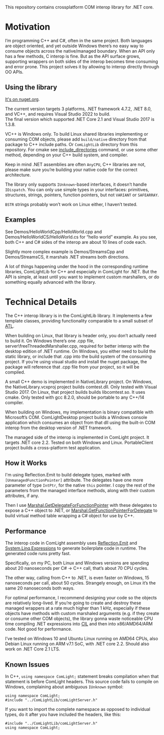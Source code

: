 This repository contains crossplatform COM interop library for .NET core.# MotivationI’m programming C++ and C#, often in the same project. Both languages are object oriented, and yet outside Windows there’s no easy way to consume objects across the native/managed boundary. When an API only has a few methods, C interop is fine. But as the API surface grows, supporting wrappers on both sides of the interop becomes time consuming and error prone. This project solves it by allowing to interop directly through OO APIs.## Using the library[It's on nuget.org](https://www.nuget.org/packages/ComLightInterop/).The current version targets 3 platforms, .NET framework 4.7.2, .NET 8.0, and VC++, and requires Visual Studio 2022 to build.<br/>The final version which supported .NET Core 2.1 and Visual Studio 2017 is 1.3.8.VC++ is Windows only. To build Linux shared libraries implementing or consuming COM objects, please add `build/native` directory from that package to C++ include paths. Or `ComLightLib` directory from this repository. For cmake see [include_directories](https://cmake.org/cmake/help/v3.0/command/include_directories.html) command, or use some other method, depending on your C++ build system, and compiler.Keep in mind .NET assemblies are often `AnyCPU`, C++ libraries are not, please make sure you’re building your native code for the correct architecture.The library only supports `IUnknown`-based interfaces, it doesn’t handle `IDispatch`.You can only use simple types in your interfaces: primitives, structures, strings, pointers, function pointers, but not `VARIANT` or `SAFEARRAY`.`BSTR` strings probably won’t work on Linux either, I haven’t tested.## ExamplesSee Demos/HelloWorldCpp/HelloWorld.cpp and Demos/HelloWorldCS/HelloWorld.cs for “hello world” example. As you see, both C++ and C# sides of the interop are about 10 lines of code each.Slightly more complex example is Demos/StreamsCpp and Demos/StreamsCS, it marshals .NET streams both directions.A lot of things happening under the hood in the corresponding runtime libraries, ComLightLib for C++ and especially in ComLight for .NET. But the API is simple, at least until you want to implement custom marshallers,  or do something equally advanced with the library.# Technical DetailsThe C++ interop library is in the ComLightLib library. It implements a few template classes, providing functionality comparable to a small subset of [ATL](https://en.wikipedia.org/wiki/Active_Template_Library).When building on Linux, that library is header only, you don’t actually need to build it. On Windows there’s one .cpp file, server\freeThreadedMarshaller.cpp, required for better interop with the desktop edition of .NET runtime. On Windows, you either need to build the static library, or include that .cpp into the build system of the consuming project. If you’re using visual studio and install the nuget package, the package will reference that .cpp file from your project, so it will be compiled.A small C++ demo is implemented in NativeLibrary project. On Windows, the NativeLibrary.vcxproj project builds comtest.dll. Only tested with Visual Studio 2017.On Linux, that project builds builds libcomtest.so. It uses cmake. Only tested with gcc 8.2.0, should be portable to any C++/14 compiler.When building on Windows, my implementation is binary compatible with Microsoft’s COM. ComLightDesktop project builds a Windows console application which consumes an object from that dll using the built-in COM interop from the desktop version of .NET framework.The managed side of the interop is implemented in ComLight project. It targets .NET core 2.2. Tested on both Windows and Linux. PortableClient project builds a cross-platform test application.## How it WorksI'm using Reflection.Emit to build delegate types, marked with `[UnmanagedFunctionPointer]` attribute. The delegates have one more parameter of type `IntPtr`, for the native `this` pointer. I copy the rest of the parameters from the managed interface methods, along with their custom attributes, if any.Then I use [Marshal.GetDelegateForFunctionPointer](https://docs.microsoft.com/en-us/dotnet/api/system.runtime.interopservices.marshal.getdelegateforfunctionpointer?view=netframework-4.8) with these delegates to expose a C++ object to .NET, or [Marshal.GetFunctionPointerForDelegate](https://docs.microsoft.com/en-us/dotnet/api/system.runtime.interopservices.marshal.getfunctionpointerfordelegate?view=netframework-4.8) to build virtual method table wrapping a C# object for use by C++.## PerformanceThe interop code in ComLight assembly uses [Reflection.Emit](https://docs.microsoft.com/en-us/dotnet/api/system.reflection.emit?view=netframework-4.8) and [System.Linq.Expressions](https://docs.microsoft.com/en-us/dotnet/api/system.linq.expressions?view=netframework-4.8) to generate boilerplate code in runtime. The generated code runs pretty fast.Specifically, on my PC, both Linux and Windows versions are spending about 20 nanoseconds per C# -> C++ call, that’s about 70 CPU cycles.The other way, calling from C++ to .NET, is even faster on Windows, 15 nanoseconds per call, about 50 cycles. Strangely enough, on Linux it’s the same 20 nanoseconds both ways.For optimal performance, I recommend designing your code so the objects are relatively long-lived. If you’re going to create and destroy these managed wrappers at a rate much higher than 1 kHz, especially if these objects have methods with custom marshaled arguments (e.g. if they create or consume other COM objects), the library gonna waste noticeable CPU time compiling .NET expressions into [CIL](https://en.wikipedia.org/wiki/Common_Intermediate_Language) and then into x86/AMD64/ARM code. Not good for performance.I’ve tested on Windows 10 and Ubuntu Linux running on AMD64 CPUs, also Debian Linux running on ARM v7.1 SoC, with .NET core 2.2. Should also work on .NET Core 2.1 LTS.## Known IssuesIn C++, `using namespace ComLight;` statement breaks compilation when that statement is before ComLight headers. This source code fails to compile on Windows, complaining about ambiguous `IUnknown` symbol:```using namespace ComLight;#include "../ComLightLib/comLightServer.h"```If you want to import the complete namespace as opposed to individual types, do it after you have included the headers, like this:```#include "../ComLightLib/comLightServer.h"using namespace ComLight;```
